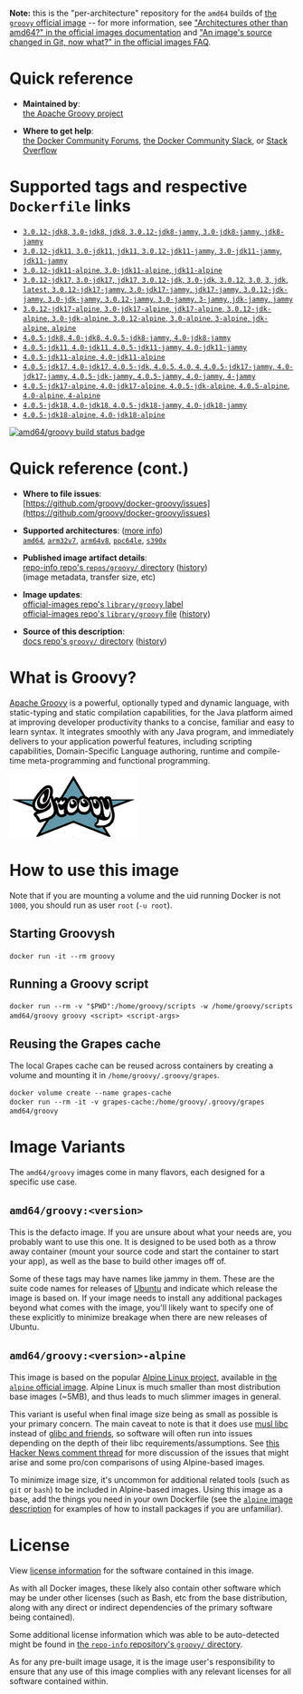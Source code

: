 <!--

********************************************************************************

WARNING:

    DO NOT EDIT "groovy/README.md"

    IT IS AUTO-GENERATED

    (from the other files in "groovy/" combined with a set of templates)

********************************************************************************

-->

**Note:** this is the "per-architecture" repository for the `amd64` builds of [the `groovy` official image](https://hub.docker.com/_/groovy) -- for more information, see ["Architectures other than amd64?" in the official images documentation](https://github.com/docker-library/official-images#architectures-other-than-amd64) and ["An image's source changed in Git, now what?" in the official images FAQ](https://github.com/docker-library/faq#an-images-source-changed-in-git-now-what).

# Quick reference

-	**Maintained by**:  
	[the Apache Groovy project](https://github.com/groovy/docker-groovy)

-	**Where to get help**:  
	[the Docker Community Forums](https://forums.docker.com/), [the Docker Community Slack](https://dockr.ly/slack), or [Stack Overflow](https://stackoverflow.com/search?tab=newest&q=docker)

# Supported tags and respective `Dockerfile` links

-	[`3.0.12-jdk8`, `3.0-jdk8`, `jdk8`, `3.0.12-jdk8-jammy`, `3.0-jdk8-jammy`, `jdk8-jammy`](https://github.com/groovy/docker-groovy/blob/31b8bae93ab47fb485b69efe9f54c5fee2c30979/jdk8/Dockerfile)
-	[`3.0.12-jdk11`, `3.0-jdk11`, `jdk11`, `3.0.12-jdk11-jammy`, `3.0-jdk11-jammy`, `jdk11-jammy`](https://github.com/groovy/docker-groovy/blob/31b8bae93ab47fb485b69efe9f54c5fee2c30979/jdk11/Dockerfile)
-	[`3.0.12-jdk11-alpine`, `3.0-jdk11-alpine`, `jdk11-alpine`](https://github.com/groovy/docker-groovy/blob/31b8bae93ab47fb485b69efe9f54c5fee2c30979/jdk11-alpine/Dockerfile)
-	[`3.0.12-jdk17`, `3.0-jdk17`, `jdk17`, `3.0.12-jdk`, `3.0-jdk`, `3.0.12`, `3.0`, `3`, `jdk`, `latest`, `3.0.12-jdk17-jammy`, `3.0-jdk17-jammy`, `jdk17-jammy`, `3.0.12-jdk-jammy`, `3.0-jdk-jammy`, `3.0.12-jammy`, `3.0-jammy`, `3-jammy`, `jdk-jammy`, `jammy`](https://github.com/groovy/docker-groovy/blob/31b8bae93ab47fb485b69efe9f54c5fee2c30979/jdk17/Dockerfile)
-	[`3.0.12-jdk17-alpine`, `3.0-jdk17-alpine`, `jdk17-alpine`, `3.0.12-jdk-alpine`, `3.0-jdk-alpine`, `3.0.12-alpine`, `3.0-alpine`, `3-alpine`, `jdk-alpine`, `alpine`](https://github.com/groovy/docker-groovy/blob/31b8bae93ab47fb485b69efe9f54c5fee2c30979/jdk17-alpine/Dockerfile)
-	[`4.0.5-jdk8`, `4.0-jdk8`, `4.0.5-jdk8-jammy`, `4.0-jdk8-jammy`](https://github.com/groovy/docker-groovy/blob/9025ff4c176f6f2838c882aeccd1f9152dc4111e/jdk8/Dockerfile)
-	[`4.0.5-jdk11`, `4.0-jdk11`, `4.0.5-jdk11-jammy`, `4.0-jdk11-jammy`](https://github.com/groovy/docker-groovy/blob/9025ff4c176f6f2838c882aeccd1f9152dc4111e/jdk11/Dockerfile)
-	[`4.0.5-jdk11-alpine`, `4.0-jdk11-alpine`](https://github.com/groovy/docker-groovy/blob/9025ff4c176f6f2838c882aeccd1f9152dc4111e/jdk11-alpine/Dockerfile)
-	[`4.0.5-jdk17`, `4.0-jdk17`, `4.0.5-jdk`, `4.0.5`, `4.0`, `4`, `4.0.5-jdk17-jammy`, `4.0-jdk17-jammy`, `4.0.5-jdk-jammy`, `4.0.5-jammy`, `4.0-jammy`, `4-jammy`](https://github.com/groovy/docker-groovy/blob/9025ff4c176f6f2838c882aeccd1f9152dc4111e/jdk17/Dockerfile)
-	[`4.0.5-jdk17-alpine`, `4.0-jdk17-alpine`, `4.0.5-jdk-alpine`, `4.0.5-alpine`, `4.0-alpine`, `4-alpine`](https://github.com/groovy/docker-groovy/blob/9025ff4c176f6f2838c882aeccd1f9152dc4111e/jdk17-alpine/Dockerfile)
-	[`4.0.5-jdk18`, `4.0-jdk18`, `4.0.5-jdk18-jammy`, `4.0-jdk18-jammy`](https://github.com/groovy/docker-groovy/blob/9025ff4c176f6f2838c882aeccd1f9152dc4111e/jdk18/Dockerfile)
-	[`4.0.5-jdk18-alpine`, `4.0-jdk18-alpine`](https://github.com/groovy/docker-groovy/blob/9025ff4c176f6f2838c882aeccd1f9152dc4111e/jdk18-alpine/Dockerfile)

[![amd64/groovy build status badge](https://img.shields.io/jenkins/s/https/doi-janky.infosiftr.net/job/multiarch/job/amd64/job/groovy.svg?label=amd64/groovy%20%20build%20job)](https://doi-janky.infosiftr.net/job/multiarch/job/amd64/job/groovy/)

# Quick reference (cont.)

-	**Where to file issues**:  
	[https://github.com/groovy/docker-groovy/issues](https://github.com/groovy/docker-groovy/issues)

-	**Supported architectures**: ([more info](https://github.com/docker-library/official-images#architectures-other-than-amd64))  
	[`amd64`](https://hub.docker.com/r/amd64/groovy/), [`arm32v7`](https://hub.docker.com/r/arm32v7/groovy/), [`arm64v8`](https://hub.docker.com/r/arm64v8/groovy/), [`ppc64le`](https://hub.docker.com/r/ppc64le/groovy/), [`s390x`](https://hub.docker.com/r/s390x/groovy/)

-	**Published image artifact details**:  
	[repo-info repo's `repos/groovy/` directory](https://github.com/docker-library/repo-info/blob/master/repos/groovy) ([history](https://github.com/docker-library/repo-info/commits/master/repos/groovy))  
	(image metadata, transfer size, etc)

-	**Image updates**:  
	[official-images repo's `library/groovy` label](https://github.com/docker-library/official-images/issues?q=label%3Alibrary%2Fgroovy)  
	[official-images repo's `library/groovy` file](https://github.com/docker-library/official-images/blob/master/library/groovy) ([history](https://github.com/docker-library/official-images/commits/master/library/groovy))

-	**Source of this description**:  
	[docs repo's `groovy/` directory](https://github.com/docker-library/docs/tree/master/groovy) ([history](https://github.com/docker-library/docs/commits/master/groovy))

# What is Groovy?

[Apache Groovy](http://groovy-lang.org/) is a powerful, optionally typed and dynamic language, with static-typing and static compilation capabilities, for the Java platform aimed at improving developer productivity thanks to a concise, familiar and easy to learn syntax. It integrates smoothly with any Java program, and immediately delivers to your application powerful features, including scripting capabilities, Domain-Specific Language authoring, runtime and compile-time meta-programming and functional programming.

![logo](https://raw.githubusercontent.com/docker-library/docs/bb5fc730ed18c45d86425f9fa4265d50cb795ec8/groovy/logo.png)

# How to use this image

Note that if you are mounting a volume and the uid running Docker is not `1000`, you should run as user `root` (`-u root`).

## Starting Groovysh

`docker run -it --rm groovy`

## Running a Groovy script

`docker run --rm -v "$PWD":/home/groovy/scripts -w /home/groovy/scripts amd64/groovy groovy <script> <script-args>`

## Reusing the Grapes cache

The local Grapes cache can be reused across containers by creating a volume and mounting it in `/home/groovy/.groovy/grapes`.

```console
docker volume create --name grapes-cache
docker run --rm -it -v grapes-cache:/home/groovy/.groovy/grapes amd64/groovy
```

# Image Variants

The `amd64/groovy` images come in many flavors, each designed for a specific use case.

## `amd64/groovy:<version>`

This is the defacto image. If you are unsure about what your needs are, you probably want to use this one. It is designed to be used both as a throw away container (mount your source code and start the container to start your app), as well as the base to build other images off of.

Some of these tags may have names like jammy in them. These are the suite code names for releases of [Ubuntu](https://wiki.ubuntu.com/Releases) and indicate which release the image is based on. If your image needs to install any additional packages beyond what comes with the image, you'll likely want to specify one of these explicitly to minimize breakage when there are new releases of Ubuntu.

## `amd64/groovy:<version>-alpine`

This image is based on the popular [Alpine Linux project](https://alpinelinux.org), available in [the `alpine` official image](https://hub.docker.com/_/alpine). Alpine Linux is much smaller than most distribution base images (~5MB), and thus leads to much slimmer images in general.

This variant is useful when final image size being as small as possible is your primary concern. The main caveat to note is that it does use [musl libc](https://musl.libc.org) instead of [glibc and friends](https://www.etalabs.net/compare_libcs.html), so software will often run into issues depending on the depth of their libc requirements/assumptions. See [this Hacker News comment thread](https://news.ycombinator.com/item?id=10782897) for more discussion of the issues that might arise and some pro/con comparisons of using Alpine-based images.

To minimize image size, it's uncommon for additional related tools (such as `git` or `bash`) to be included in Alpine-based images. Using this image as a base, add the things you need in your own Dockerfile (see the [`alpine` image description](https://hub.docker.com/_/alpine/) for examples of how to install packages if you are unfamiliar).

# License

View [license information](http://www.apache.org/licenses/LICENSE-2.0.html) for the software contained in this image.

As with all Docker images, these likely also contain other software which may be under other licenses (such as Bash, etc from the base distribution, along with any direct or indirect dependencies of the primary software being contained).

Some additional license information which was able to be auto-detected might be found in [the `repo-info` repository's `groovy/` directory](https://github.com/docker-library/repo-info/tree/master/repos/groovy).

As for any pre-built image usage, it is the image user's responsibility to ensure that any use of this image complies with any relevant licenses for all software contained within.
